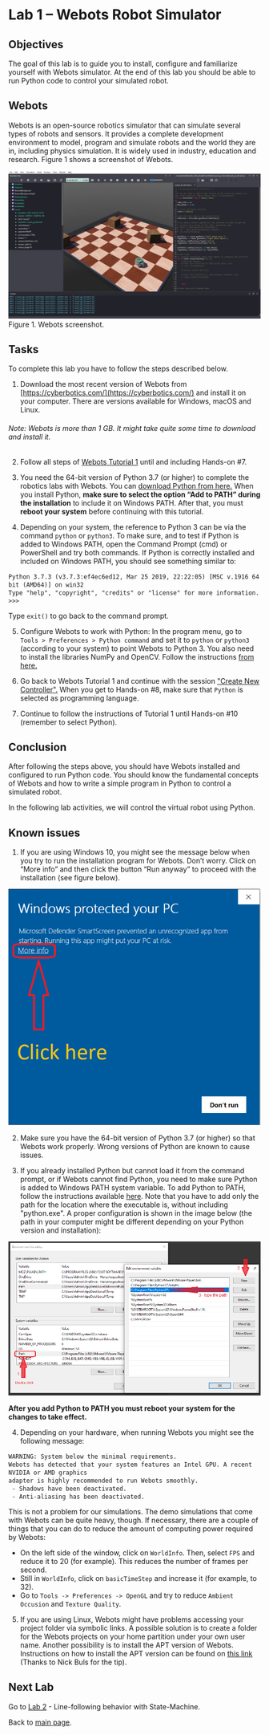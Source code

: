 # Lab 1 – Webots Robot Simulator

## Objectives

The goal of this lab is to guide you to install, configure and familiarize yourself with Webots simulator. At the end of this lab you should be able to run Python code to control your simulated robot. 

## Webots
Webots is an open-source robotics simulator that can simulate several types of robots and sensors. It provides a complete development environment to model, program and simulate robots and the world they are in, including physics simulation. It is widely used in industry, education and research. Figure 1 shows a screenshot of Webots.

![Webots screenshot](../Lab1/Webots_screenshot.png)
Figure 1. Webots screenshot.

## Tasks
To complete this lab you have to follow the steps described below. 

1. Download the most recent version of Webots from [https://cyberbotics.com/](https://cyberbotics.com/) and install it on your computer. There are versions available for Windows, macOS and Linux.
  ###### _Note:_ Webots is more than 1 GB. It might take quite some time to download and install it.

2. Follow all steps of [Webots Tutorial 1](https://cyberbotics.com/doc/guide/tutorial-1-your-first-simulation-in-webots) until and including Hands-on #7.

3. You need the 64-bit version of Python 3.7 (or higher) to complete the robotics labs with Webots. You can [download Python from here.](https://www.python.org/downloads/) When you install Python, **make sure to select the option “Add to PATH” during the installation** to include it on Windows PATH. After that, you must **reboot your system** before continuing with this tutorial.  

4. Depending on your system, the reference to Python 3 can be via the command `python` or `python3`. To make sure, and to test if Python is added to Windows PATH, open the Command Prompt (cmd) or PowerShell and try both commands. If Python is correctly installed and included on Windows PATH, you should see something similar to:
```
Python 3.7.3 (v3.7.3:ef4ec6ed12, Mar 25 2019, 22:22:05) [MSC v.1916 64 bit (AMD64)] on win32
Type "help", "copyright", "credits" or "license" for more information.
>>>
```
  Type `exit()` to go back to the command prompt.

5. Configure Webots to work with Python: In the program menu, go to `Tools > Preferences > Python command` and set it to `python` or `python3` (according to your system) to point Webots to Python 3. You also need to install the libraries NumPy and OpenCV. Follow the instructions [from here.](https://cyberbotics.com/doc/guide/using-python)

6. Go back to Webots Tutorial 1 and continue with the session ["Create New Controller".](https://cyberbotics.com/doc/guide/tutorial-1-your-first-simulation-in-webots?tab-language=python#create-a-new-controller) When you get to Hands-on #8, make sure that `Python` is selected as programming language.

7. Continue to follow the instructions of Tutorial 1 until Hands-on #10 (remember to select Python). 

## Conclusion
After following the steps above, you should have Webots installed and configured to run Python code. You should know the fundamental concepts of Webots and how to write a simple program in Python to control a simulated robot.

In the following lab activities, we will control the virtual robot using Python.

## Known issues

1. If you are using Windows 10, you might see the message below when you try to run the installation program for Webots. Don’t worry. Click on “More info” and then click the button “Run anyway” to proceed with the installation (see figure below).

![Windows message](../Lab1/windows_message.png)

2. Make sure you have the 64-bit version of Python 3.7 (or higher) so that Webots work properly. Wrong versions of Python are known to cause issues.

3. If you already installed Python but cannot load it from the command prompt, or if Webots cannot find Python, you need to make sure Python is added to Windows PATH system variable. To add Python to PATH, follow the instructions available [here](https://datatofish.com/add-python-to-windows-path/). Note that you have to add only the path for the location where the executable is, without including "python.exe". A proper configuration is shown in the image below (the path in your computer might be different depending on your Python version and installation):

![windows_path_variable_python.png](windows_path_variable_python.png)

 **After you add Python to PATH you must reboot your system for the changes to take effect.**

4. Depending on your hardware, when running Webots you might see the following message: 

```
WARNING: System below the minimal requirements.
Webots has detected that your system features an Intel GPU. A recent NVIDIA or AMD graphics
adapter is highly recommended to run Webots smoothly. 
 - Shadows have been deactivated.
 - Anti-aliasing has been deactivated.
```

This is not a problem for our simulations. The demo simulations that come with Webots can be quite heavy, though. If necessary, there are a couple of things that you can do to reduce the amount of computing power required by Webots:
- On the left side of the window, click on `WorldInfo`. Then, select `FPS` and reduce it to 20 (for example). This reduces the number of frames per second.
- Still in `WorldInfo`, click on `basicTimeStep` and increase it (for example, to 32).
- Go to `Tools -> Preferences -> OpenGL` and try to reduce `Ambient Occusion` and `Texture Quality`.

5. If you are using Linux, Webots might have problems accessing your project folder via symbolic links. A possible solution is to create a folder for the Webots projects on your home partition under your own user name. Another possibility is to install the APT version of Webots. Instructions on how to install the APT version can be found on [this link](https://www.cyberbotics.com/doc/guide/installation-procedure) (Thanks to Nick Buls for the tip).

## Next Lab
Go to [Lab 2](../Lab2/ReadMe.md) - Line-following behavior with State-Machine.

Back to [main page](../README.md).
